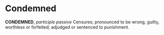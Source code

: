 # Condemned

**CONDEMNED**, _participle passive_ Censures; pronounced to be wrong, guilty, worthless or forfeited; adjudged or sentenced to punishment.